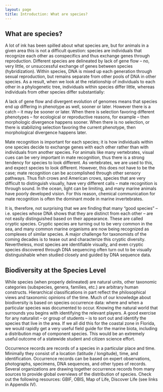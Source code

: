```yaml
---
layout: page
title: Introduction: What are species?
---
```


## What are species?

A lot of ink has been spilled about what species are, but for animals in a given
area this is not a difficult question: species are individuals that recognize
each other as conspecifics and thus exchange genes through reproduction.
Different species are delineated by lack of gene flow – no, very little, or
unsuccessful exchange of genes between species (hybridization).  Within species,
DNA is mixed up each generation through sexual reproduction, but remains
separate from other pools of DNA in other species.  As a result, when we look at
the relationship of individuals to each other in a phylogenetic tree,
individuals within species differ little, whereas individuals from other species
differ substantially:

A lack of gene flow and divergent evolution of genomes means that species end up
differing in phenotype as well, sooner or later.  However there is a catch – it
may be sooner or later.  When there is selection favoring different phenotypes –
for ecological or reproductive reasons, for example – then morphologic
divergence happens sooner. When there is no selection, or there is stabilizing
selection favoring the current phenotype, then morphological divergence happens
later.

Mate recognition is important for each species; it is how individuals within one
species decide to exchange genes with each other rather than with individuals
from another species.  For animals like many vertebrates, visual cues can be
very important in mate recognition, thus there is a strong tendency for species
to look different.  As vertebrates, we are used to this, and expect species to
look different. However, this does not have to be the case; mate recognition can
be accomplished through other sensory pathways.  Thus fish crows and American
crows, species that are very difficult to distinguish visually, have very
different calls – mate recognition is through sound.  In the ocean, light can be
limiting, and many marine animals have poorly developed vision.  For this
reason, chemical communication for mate recognition is often the dominant mode
in marine invertebrates.

It is, therefore, not surprising that we are finding that many “good species” –
i.e. species whose DNA shows that they are distinct from each other – are not
easily distinguished based on their appearance.  These are called cryptic
species.  Cryptic species are turning out to be very common in the sea, and many
common marine organisms are now being recognized as complexes of similar
species.  A major challenge for taxonomists of the coming decades is to tease
out and characterize this cryptic diversity.  Nevertheless, most species are
identifiable visually, and even cryptic species discovered through DNA
sequencing often turn out to be visually distinguishable when studied closely
and guided by DNA sequence data.


## Biodiversity at the Species Level

While species (when properly delineated) are natural units, other taxonomic
categories (subspecies, genera, families, etc.) are arbitrary human constructs.
Hierarchical classifications in part reflect the philosophical views and
taxonomic opinions of the time.  Much of our knowledge about biodiversity is
based on species occurrence data: where and when a particular species was
documented to occur.  Knowing the natural world that surrounds you begins with
identifying the relevant players.  A good exercise for any naturalist – or group
of students – is to sort out and identify the species that live in the area.  If
we all did this for the coastal zone in Florida, we would rapidly get a very
useful field guide for the marine biota, including a distribution map of
component species.  This would be an extremely useful outcome of a statewide
student and citizen science effort.

Occurrence records are records of a species in a particular place and time.
Minimally they consist of a location (latitude / longitude), time, and
identification.  Occurrence records can be based on expert observations,
photographs, specimens, DNA sequences, and other types of records.  Several
organizations are drawing together occurrence records from many sources to
provide global overviews of the distribution of species.  Check out the
following resources: GBIF, OBIS, Map of Life, Discover Life (see links in
Appendix IV).
